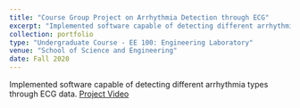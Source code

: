 ```yaml
---
title: "Course Group Project on Arrhythmia Detection through ECG"
excerpt: "Implemented software capable of detecting different arrhythmia types through ECG data."
collection: portfolio
type: "Undergraduate Course - EE 100: Engineering Laboratory"
venue: "School of Science and Engineering"
date: Fall 2020
---
```


Implemented software capable of detecting different arrhythmia types through ECG data. [Project Video](https://www.youtube.com/watch?v=1_y10x_kIUc)
